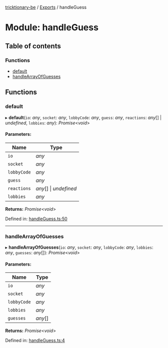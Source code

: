 [tricktionary-be](../README.md) / [Exports](../modules.md) / handleGuess

# Module: handleGuess

## Table of contents

### Functions

- [default](handleguess.md#default)
- [handleArrayOfGuesses](handleguess.md#handlearrayofguesses)

## Functions

### default

▸ **default**(`io`: *any*, `socket`: *any*, `lobbyCode`: *any*, `guess`: *any*, `reactions`: *any*[] \| *undefined*, `lobbies`: *any*): *Promise*<*void*\>

#### Parameters:

Name | Type |
------ | ------ |
`io` | *any* |
`socket` | *any* |
`lobbyCode` | *any* |
`guess` | *any* |
`reactions` | *any*[] \| *undefined* |
`lobbies` | *any* |

**Returns:** *Promise*<*void*\>

Defined in: [handleGuess.ts:50](https://github.com/story-squad/tricktionary-be/blob/ddb7440/src/sockets/handleGuess.ts#L50)

___

### handleArrayOfGuesses

▸ **handleArrayOfGuesses**(`io`: *any*, `socket`: *any*, `lobbyCode`: *any*, `lobbies`: *any*, `guesses`: *any*[]): *Promise*<*void*\>

#### Parameters:

Name | Type |
------ | ------ |
`io` | *any* |
`socket` | *any* |
`lobbyCode` | *any* |
`lobbies` | *any* |
`guesses` | *any*[] |

**Returns:** *Promise*<*void*\>

Defined in: [handleGuess.ts:4](https://github.com/story-squad/tricktionary-be/blob/ddb7440/src/sockets/handleGuess.ts#L4)
